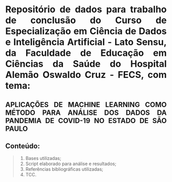<div style="text-align: justify;">
    
# Repositório de dados para trabalho de conclusão do Curso de Especialização em Ciência de Dados e Inteligência Artificial - Lato Sensu, da Faculdade de Educação em Ciências da Saúde do Hospital Alemão Oswaldo Cruz - FECS, com tema: 
## APLICAÇÕES DE MACHINE LEARNING COMO MÉTODO PARA ANÁLISE DOS DADOS DA PANDEMIA DE COVID-19 NO ESTADO DE SÃO PAULO
## Conteúdo:
>1.	Bases utilizadas;
>2.	Script elaborado para análise e resultados;
>   3.	Referências bibliográficas utilizadas;
>   4.	TCC.
